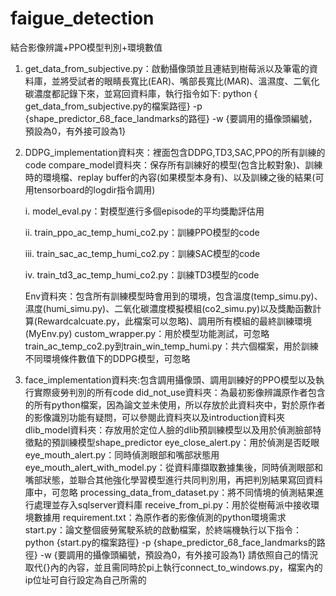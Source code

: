 # faigue_detection
結合影像辨識+PPO模型判別+環境數值
1.	get_data_from_subjective.py：啟動攝像頭並且連結到樹莓派以及筆電的資料庫，並將受試者的眼睛長寬比(EAR)、嘴部長寬比(MAR)、溫濕度、二氧化碳濃度都記錄下來，並寫回資料庫，執行指令如下:
  python { get_data_from_subjective.py的檔案路徑} -p {shape_predictor_68_face_landmarks的路徑} -w {要調用的攝像頭編號，預設為0，有外接可設為1}

2.	DDPG_implementation資料夾：裡面包含DDPG,TD3,SAC,PPO的所有訓練的code
  compare_model資料夾：保存所有訓練好的模型(包含比較對象)、訓練時的環境檔、replay buffer的內容(如果模型本身有)、以及訓練之後的結果(可用tensorboard的logdir指令調用)

  	i.	model_eval.py：對模型進行多個episode的平均獎勵評估用

  	ii.	train_ppo_ac_temp_humi_co2.py：訓練PPO模型的code

  	iii.	train_sac_ac_temp_humi_co2.py：訓練SAC模型的code

  	iv.	train_td3_ac_temp_humi_co2.py：訓練TD3模型的code

    Env資料夾：包含所有訓練模型時會用到的環境，包含溫度(temp_simu.py)、濕度(humi_simu.py)、二氧化碳濃度模擬模組(co2_simu.py)以及獎勵函數計算(Rewardcalcuate.py，此檔案可以忽略)、調用所有模組的最終訓練環境(MyEnv.py)
      custom_wrapper.py：用於模型功能測試，可忽略
      train_ac_temp_co2.py到train_win_temp_humi.py：共六個檔案，用於訓練不同環境條件數值下的DDPG模型，可忽略

4.	face_implementation資料夾:包含調用攝像頭、調用訓練好的PPO模型以及執行實際疲勞判別的所有code
  did_not_use資料夾：為最初影像辨識原作者包含的所有python檔案，因為論文並未使用，所以存放於此資料夾中，對於原作者的影像識別功能有疑問，可以參閱此資料夾以及introduction資料夾
  dlib_model資料夾：存放用於定位人臉的dlib預訓練模型以及用於偵測臉部特徵點的預訓練模型shape_predictor
  eye_close_alert.py：用於偵測是否眨眼
  eye_mouth_alert.py：同時偵測眼部和嘴部狀態用
  eye_mouth_alert_with_model.py：從資料庫擷取數據集後，同時偵測眼部和嘴部狀態，並聯合其他強化學習模型進行共同判別用，再把判別結果寫回資料庫中，可忽略
  processing_data_from_dataset.py：將不同情境的偵測結果進行處理並存入sqlserver資料庫
  receive_from_pi.py：用於從樹莓派中接收環境數據用
  requirement.txt：為原作者的影像偵測的python環境需求
  start.py：論文整個疲勞駕駛系統的啟動檔案，於終端機執行以下指令：
  python {start.py的檔案路徑} -p {shape_predictor_68_face_landmarks的路徑} -w {要調用的攝像頭編號，預設為0，有外接可設為1}
  請依照自己的情況取代{}內的內容，並且需同時於pi上執行connect_to_windows.py，檔案內的ip位址可自行設定為自己所需的
